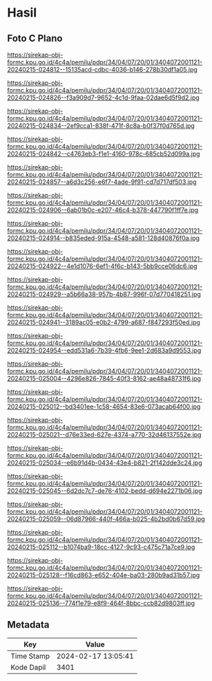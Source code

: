 # Hasil

## Foto C Plano

https://sirekap-obj-formc.kpu.go.id/4c4a/pemilu/pdpr/34/04/07/20/01/3404072001121-20240215-024812--15135acd-cdbc-4036-b146-278b30df1a05.jpg

https://sirekap-obj-formc.kpu.go.id/4c4a/pemilu/pdpr/34/04/07/20/01/3404072001121-20240215-024826--f3a909d7-9652-4c1d-9faa-02dae6d5f9d2.jpg

https://sirekap-obj-formc.kpu.go.id/4c4a/pemilu/pdpr/34/04/07/20/01/3404072001121-20240215-024834--2ef9cca1-838f-471f-8c8a-b0f37f0d765d.jpg

https://sirekap-obj-formc.kpu.go.id/4c4a/pemilu/pdpr/34/04/07/20/01/3404072001121-20240215-024842--c4763eb3-f1e1-4160-978c-685cb52d099a.jpg

https://sirekap-obj-formc.kpu.go.id/4c4a/pemilu/pdpr/34/04/07/20/01/3404072001121-20240215-024857--a6d3c256-e6f7-4ade-9f91-cd7d717df503.jpg

https://sirekap-obj-formc.kpu.go.id/4c4a/pemilu/pdpr/34/04/07/20/01/3404072001121-20240215-024906--6ab01b0c-e207-46c4-b378-447790f1ff7e.jpg

https://sirekap-obj-formc.kpu.go.id/4c4a/pemilu/pdpr/34/04/07/20/01/3404072001121-20240215-024914--b835eded-915a-4548-a581-128d40876f0a.jpg

https://sirekap-obj-formc.kpu.go.id/4c4a/pemilu/pdpr/34/04/07/20/01/3404072001121-20240215-024922--4e1d1076-6ef1-4f6c-b143-5bb9cce06dc6.jpg

https://sirekap-obj-formc.kpu.go.id/4c4a/pemilu/pdpr/34/04/07/20/01/3404072001121-20240215-024929--a5b66a38-957b-4b87-996f-07d770418251.jpg

https://sirekap-obj-formc.kpu.go.id/4c4a/pemilu/pdpr/34/04/07/20/01/3404072001121-20240215-024941--3189ac05-e0b2-4799-a687-f847293f50ed.jpg

https://sirekap-obj-formc.kpu.go.id/4c4a/pemilu/pdpr/34/04/07/20/01/3404072001121-20240215-024954--edd531a6-7b39-4fb6-9ee1-2d683a9d9553.jpg

https://sirekap-obj-formc.kpu.go.id/4c4a/pemilu/pdpr/34/04/07/20/01/3404072001121-20240215-025004--4296e826-7845-40f3-8162-ae48a48731f6.jpg

https://sirekap-obj-formc.kpu.go.id/4c4a/pemilu/pdpr/34/04/07/20/01/3404072001121-20240215-025012--bd3401ee-1c58-4654-83e6-073acab64f00.jpg

https://sirekap-obj-formc.kpu.go.id/4c4a/pemilu/pdpr/34/04/07/20/01/3404072001121-20240215-025021--d76e33ed-627e-4374-a770-32d46137552e.jpg

https://sirekap-obj-formc.kpu.go.id/4c4a/pemilu/pdpr/34/04/07/20/01/3404072001121-20240215-025034--e6b91d4b-0434-43e4-b821-2f142dde3c24.jpg

https://sirekap-obj-formc.kpu.go.id/4c4a/pemilu/pdpr/34/04/07/20/01/3404072001121-20240215-025045--6d2dc7c7-de76-4102-bedd-d694e2271b06.jpg

https://sirekap-obj-formc.kpu.go.id/4c4a/pemilu/pdpr/34/04/07/20/01/3404072001121-20240215-025059--06d87966-440f-466a-b025-4b2bd0b67d59.jpg

https://sirekap-obj-formc.kpu.go.id/4c4a/pemilu/pdpr/34/04/07/20/01/3404072001121-20240215-025112--b1074ba9-18cc-4127-9c93-c475c71a7ce9.jpg

https://sirekap-obj-formc.kpu.go.id/4c4a/pemilu/pdpr/34/04/07/20/01/3404072001121-20240215-025128--f16cd863-e652-404e-ba03-280b9ad31b57.jpg

https://sirekap-obj-formc.kpu.go.id/4c4a/pemilu/pdpr/34/04/07/20/01/3404072001121-20240215-025136--774f1e79-e8f9-464f-8bbc-ccb82d9803ff.jpg


## Metadata

| Key        | Value               |
| ---------- | ------------------- |
| Time Stamp | 2024-02-17 13:05:41 |
| Kode Dapil | 3401                |



